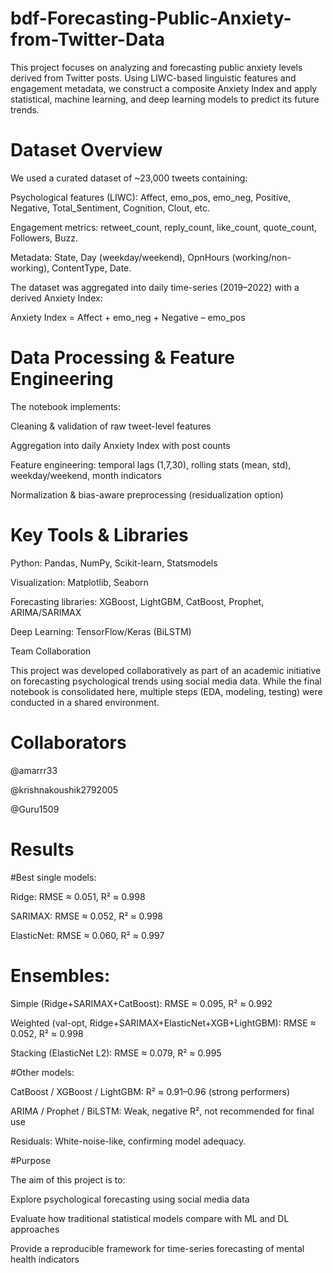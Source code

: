 # bdf-Forecasting-Public-Anxiety-from-Twitter-Data

This project focuses on analyzing and forecasting public anxiety levels derived from Twitter posts. Using LIWC-based linguistic features and engagement metadata, we construct a composite Anxiety Index and apply statistical, machine learning, and deep learning models to predict its future trends.

# Dataset Overview

We used a curated dataset of ~23,000 tweets containing:

Psychological features (LIWC): Affect, emo_pos, emo_neg, Positive, Negative, Total_Sentiment, Cognition, Clout, etc.

Engagement metrics: retweet_count, reply_count, like_count, quote_count, Followers, Buzz.

Metadata: State, Day (weekday/weekend), OpnHours (working/non-working), ContentType, Date.

The dataset was aggregated into daily time-series (2019–2022) with a derived Anxiety Index:

Anxiety Index = Affect + emo_neg + Negative – emo_pos

# Data Processing & Feature Engineering

The notebook implements:

Cleaning & validation of raw tweet-level features

Aggregation into daily Anxiety Index with post counts

Feature engineering: temporal lags (1,7,30), rolling stats (mean, std), weekday/weekend, month indicators

Normalization & bias-aware preprocessing (residualization option)

# Key Tools & Libraries

Python: Pandas, NumPy, Scikit-learn, Statsmodels

Visualization: Matplotlib, Seaborn

Forecasting libraries: XGBoost, LightGBM, CatBoost, Prophet, ARIMA/SARIMAX

Deep Learning: TensorFlow/Keras (BiLSTM)

Team Collaboration

This project was developed collaboratively as part of an academic initiative on forecasting psychological trends using social media data. While the final notebook is consolidated here, multiple steps (EDA, modeling, testing) were conducted in a shared environment.

# Collaborators

@amarrr33

@krishnakoushik2792005

@Guru1509

# Results

#Best single models:

Ridge: RMSE ≈ 0.051, R² ≈ 0.998

SARIMAX: RMSE ≈ 0.052, R² ≈ 0.998

ElasticNet: RMSE ≈ 0.060, R² ≈ 0.997

# Ensembles:

Simple (Ridge+SARIMAX+CatBoost): RMSE ≈ 0.095, R² ≈ 0.992

Weighted (val-opt, Ridge+SARIMAX+ElasticNet+XGB+LightGBM): RMSE ≈ 0.052, R² ≈ 0.998

Stacking (ElasticNet L2): RMSE ≈ 0.079, R² ≈ 0.995

#Other models:

CatBoost / XGBoost / LightGBM: R² ≈ 0.91–0.96 (strong performers)

ARIMA / Prophet / BiLSTM: Weak, negative R², not recommended for final use

Residuals: White-noise-like, confirming model adequacy.

#Purpose

The aim of this project is to:

Explore psychological forecasting using social media data

Evaluate how traditional statistical models compare with ML and DL approaches

Provide a reproducible framework for time-series forecasting of mental health indicators
